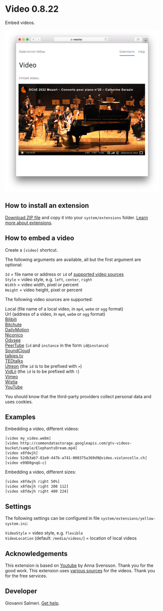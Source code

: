 # Video 0.8.22

Embed videos.

<p align="center"><img src="video-screenshot.png?raw=true" alt="Screenshot"></p>

## How to install an extension

[Download ZIP file](https://github.com/GiovanniSalmeri/yellow-video/archive/main.zip) and copy it into your `system/extensions` folder. [Learn more about extensions](https://github.com/annaesvensson/yellow-update).

## How to embed a video

Create a `[video]` shortcut. 

The following arguments are available, all but the first argument are optional:
 
`Id` = file name or address or `id` of [supported video sources](#sources)  
`Style` = video style, e.g. `left`, `center`, `right`  
`Width` = video width, pixel or percent  
`Height` = video height, pixel or percent  

<a id="sources"></a>The following video sources are supported:

Local (file name of a local video, in `mp4`, `webm` or `ogg` format)  
Url (address of a video, in `mp4`, `webm` or `ogg` format)  
[Bilibili](https://www.bilibili.com)  
[Bitchute](https://www.bitchute.com)  
[DailyMotion](https://www.dailymotion.com)  
[Niconico](https://www.nicovideo.jp)  
[Odysee](https://odysee.com)  
[PeerTube](https://joinpeertube.org/) (`id` and `instance` in the form `id@instance`)  
[SoundCloud](https://soundcloud.com/)  
[talkies.tv](https://talkies.tv/)  
[TEDtalks](https://www.ted.com/talks/)  
[Utreon](https://utreon.com) (the `id` is to be prefixed with `>`)  
[VidLii](https://www.vidlii.com) (the `id` is to be prefixed with `!`)  
[Vimeo](https://vimeo.com/)  
[Wistia](https://wistia.net/)  
[YouTube](https://www.youtube.com)  

You should know that the third-party providers collect personal data and uses cookies.

## Examples

Embedding a video, different videos:

    [video my_video.webm]
    [video http://commondatastorage.googleapis.com/gtv-videos-bucket/sample/ElephantsDream.mp4]
    [video x8fdwjh]
    [video 52db3ab7-81e0-447b-a741-000375a369d9@video.violoncello.ch]
    [video e99D0gnqG-c]

Embedding a video, different sizes:

    [video x8fdwjh right 50%]
    [video x8fdwjh right 200 112]
    [video x8fdwjh right 400 224]

## Settings

The following settings can be configured in file `system/extensions/yellow-system.ini`:

`VideoStyle` = video style, e.g. `flexible`  
`VideoLocation` (default: `/media/videos/`) = location of local videos  

## Acknowledgements

This extension is based on [Youtube](https://github.com/annaesvensson/yellow-youtube) by Anna Svensson. Thank you for the good work. This extension uses [various sources](#sources) for the videos. Thank you for the free services.

## Developer

Giovanni Salmeri. [Get help](https://datenstrom.se/yellow/help/).
